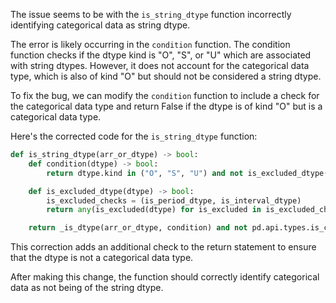 The issue seems to be with the `is_string_dtype` function incorrectly identifying categorical data as string dtype. 

The error is likely occurring in the `condition` function. The condition function checks if the dtype kind is "O", "S", or "U" which are associated with string dtypes. However, it does not account for the categorical data type, which is also of kind "O" but should not be considered a string dtype.

To fix the bug, we can modify the `condition` function to include a check for the categorical data type and return False if the dtype is of kind "O" but is a categorical data type.

Here's the corrected code for the `is_string_dtype` function:

```python
def is_string_dtype(arr_or_dtype) -> bool:
    def condition(dtype) -> bool:
        return dtype.kind in ("O", "S", "U") and not is_excluded_dtype(dtype)

    def is_excluded_dtype(dtype) -> bool:
        is_excluded_checks = (is_period_dtype, is_interval_dtype)
        return any(is_excluded(dtype) for is_excluded in is_excluded_checks)

    return _is_dtype(arr_or_dtype, condition) and not pd.api.types.is_categorical_dtype(arr_or_dtype)
```

This correction adds an additional check to the return statement to ensure that the dtype is not a categorical data type.

After making this change, the function should correctly identify categorical data as not being of the string dtype.